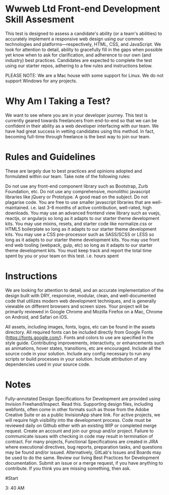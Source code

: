 # Wwweb Ltd Front-end Development Skill Assesment
This test is designed to assess a candidate's ability (or a team's abilities) to accurately implement a responsive web design using our common technologies and platforms—respectively, HTML, CSS, and JavaScript. We look for attention to detail, ability to gracefully fill in the gaps when possible yet know when to ask for clarification, and adherence to our own (and industry) best practices. Candidates are expected to complete the test using our starter repos, adhering to a few rules and instructions below.

PLEASE NOTE: We are a Mac house with some support for Linux.
We do not support Windows for any projects.


# Why Am I Taking a Test?
We want to see where you are in your developer journey. This test is currently geared towards freelancers from end-to-end so that we can be confident in their ability as a web developer interfacing with our team. We have had great success in vetting candidates using this method. In fact, becoming full-time through freelance is the best way to join our team.

# Rules and Guidelines
These are largely due to best practices and opinions adopted and formulated within our team.
Take note of the following rules:

Do not use any front-end component library such as Bootstrap, Zurb Foundation, etc.
Do not use any comprehensive, monolithic javascript libraries like jQuery or Prototype. A good read on the subject.
Do not plagarise code.
You are free to use smaller javascript libraries that are well-maintained. i.e. last 3-6 months of active contribution, well-rated, high downloads.
You may use an advanced frontend view library such as vuejs, reactjs, or angularjs so long as it adapts to our starter theme development kits.
You may use mixins, resets, and starter code like normalize.css or HTML5 boilerplate so long as it adapts to our starter theme development kits.
You may use a CSS pre-processor such as SASS/SCSS or LESS so long as it adapts to our starter theme development kits.
You may use front end web tooling (webpack, gulp, etc) so long as it adapts to our starter theme development kits.
You must keep track and report the total time spent by you or your team on this test. i.e. hours spent


# Instructions
We are looking for attention to detail, and an accurate implementation of the design built with DRY, responsive, modular, clean, and well-documented code that utilizes modern web development techniques, and is generally viewable on different browsers and screen sizes. Your project will be primarily reviewed in Google Chrome and Mozilla Firefox on a Mac, Chrome on Android, and Safari on iOS.

All assets, including images, fonts, logos, etc can be found in the assets directory.
All required fonts can be included directly from Google Fonts (https://fonts.google.com/).
Fonts and colors to use are specified in the style guide.
Contributing improvements, interactivity, or enhancements such as animations, hover states, transitions, etc are encouraged.
Include all the source code in your solution.
Include any config necessary to run any scripts or build processes in your solution.
Include attribution of any dependencies used in your source code.

# Notes
Fully-annotated Design Specifications for Development are provided using Invision Freehand/Inspect. Read this.
Supporting design files, including webfonts, often come in other formats such as those from the Adobe Creative Suite or as a public InvisionApp share link.
For active projects, we will require high visibility into the development process. Code must be reviewed daily on Github either with an existing WIP or completed merge request. Create an account and join our group and/or project. Failure to communicate issues with checking in code may result in termination of contract.
For many projects, Functional Specifications are created in JIRA where executional directives, bug reports, preparation tasks, and questions may be found and/or issued. Alternatively, GitLab's Issues and Boards may be used to do the same.
Review our living Best Practices for Development documentation. Submit an issue or a merge request, if you have anything to contribute.
If you think you are missing something, then ask.


#Start

3: 40 AM